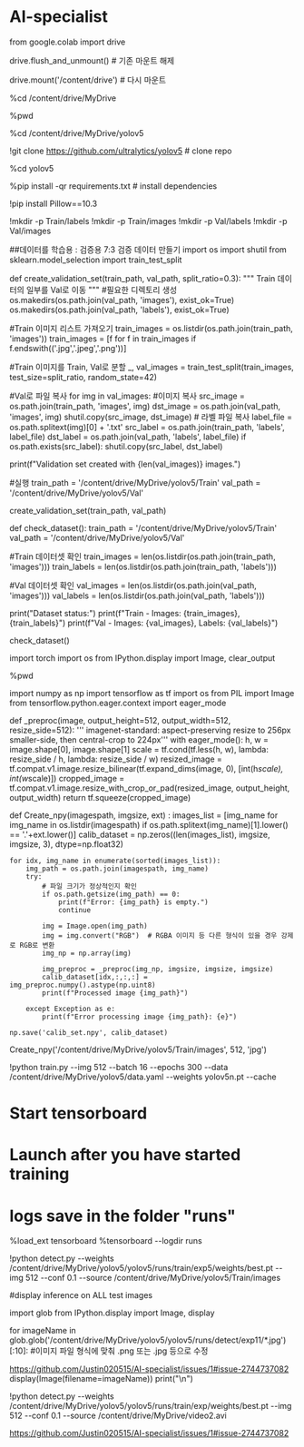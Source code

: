 # AI-specialist
from google.colab import drive

drive.flush_and_unmount()  # 기존 마운트 해제

drive.mount('/content/drive')  # 다시 마운트

%cd /content/drive/MyDrive

%pwd

%cd /content/drive/MyDrive/yolov5

!git clone https://github.com/ultralytics/yolov5  # clone repo

%cd yolov5

%pip install -qr requirements.txt # install dependencies

!pip install Pillow==10.3

!mkdir -p Train/labels
!mkdir -p Train/images
!mkdir -p Val/labels
!mkdir -p Val/images

##데이터를 학습용 : 검증용 7:3 검증 데이터 만들기
import os
import shutil
from sklearn.model_selection import train_test_split

def create_validation_set(train_path, val_path, split_ratio=0.3):
  """
  Train 데이터의 일부를 Val로 이동
  """
  #필요한 디렉토리 생성
  os.makedirs(os.path.join(val_path, 'images'), exist_ok=True)
  os.makedirs(os.path.join(val_path, 'labels'), exist_ok=True)

  #Train 이미지 리스트 가져오기
  train_images = os.listdir(os.path.join(train_path, 'images'))
  train_images = [f for f in train_images if f.endswith(('.jpg','.jpeg','.png'))]

  #Train 이미지를 Train, Val로 분할
  _, val_images = train_test_split(train_images, test_size=split_ratio, random_state=42)

  #Val로 파일 복사
  for img in val_images:
    #이미지 복사
    src_image = os.path.join(train_path, 'images', img)
    dst_image = os.path.join(val_path, 'images', img)
    shutil.copy(src_image, dst_image)
    # 라벨 파일 복사
    label_file = os.path.splitext(img)[0] + '.txt'
    src_label = os.path.join(train_path, 'labels', label_file)
    dst_label = os.path.join(val_path, 'labels', label_file)
    if os.path.exists(src_label):
      shutil.copy(src_label, dst_label)

  print(f"Validation set created with {len(val_images)} images.")

#실행
train_path = '/content/drive/MyDrive/yolov5/Train'
val_path = '/content/drive/MyDrive/yolov5/Val'

create_validation_set(train_path, val_path)

def check_dataset():
  train_path = '/content/drive/MyDrive/yolov5/Train'
  val_path = '/content/drive/MyDrive/yolov5/Val'

  #Train 데이터셋 확인
  train_images = len(os.listdir(os.path.join(train_path, 'images')))
  train_labels = len(os.listdir(os.path.join(train_path, 'labels')))

  #Val 데이터셋 확인
  val_images = len(os.listdir(os.path.join(val_path, 'images')))
  val_labels = len(os.listdir(os.path.join(val_path, 'labels')))

  print("Dataset status:")
  print(f"Train - Images: {train_images}, {train_labels}")
  print(f"Val - Images: {val_images}, Labels: {val_labels}")

check_dataset()

import torch
import os
from IPython.display import Image, clear_output

%pwd

import numpy as np
import tensorflow as tf
import os
from PIL import Image
from tensorflow.python.eager.context import eager_mode

  def _preproc(image, output_height=512, output_width=512, resize_side=512):
      ''' imagenet-standard: aspect-preserving resize to 256px smaller-side, then central-crop to 224px'''
      with eager_mode():
          h, w = image.shape[0], image.shape[1]
          scale = tf.cond(tf.less(h, w), lambda: resize_side / h, lambda: resize_side / w)
          resized_image = tf.compat.v1.image.resize_bilinear(tf.expand_dims(image, 0), [int(h*scale), int(w*scale)])
          cropped_image = tf.compat.v1.image.resize_with_crop_or_pad(resized_image, output_height, output_width)
          return tf.squeeze(cropped_image)

  def Create_npy(imagespath, imgsize, ext) :
      images_list = [img_name for img_name in os.listdir(imagespath) if
                  os.path.splitext(img_name)[1].lower() == '.'+ext.lower()]
      calib_dataset = np.zeros((len(images_list), imgsize, imgsize, 3), dtype=np.float32)

    for idx, img_name in enumerate(sorted(images_list)):
        img_path = os.path.join(imagespath, img_name)
        try:
            # 파일 크기가 정상적인지 확인
            if os.path.getsize(img_path) == 0:
                print(f"Error: {img_path} is empty.")
                continue

            img = Image.open(img_path)
            img = img.convert("RGB")  # RGBA 이미지 등 다른 형식이 있을 경우 강제로 RGB로 변환
            img_np = np.array(img)

            img_preproc = _preproc(img_np, imgsize, imgsize, imgsize)
            calib_dataset[idx,:,:,:] = img_preproc.numpy().astype(np.uint8)
            print(f"Processed image {img_path}")

        except Exception as e:
            print(f"Error processing image {img_path}: {e}")

    np.save('calib_set.npy', calib_dataset)

Create_npy('/content/drive/MyDrive/yolov5/Train/images', 512, 'jpg')

!python train.py  --img 512 --batch 16 --epochs 300 --data /content/drive/MyDrive/yolov5/data.yaml --weights yolov5n.pt --cache

# Start tensorboard
# Launch after you have started training
# logs save in the folder "runs"
%load_ext tensorboard
%tensorboard --logdir runs

!python detect.py --weights /content/drive/MyDrive/yolov5/yolov5/runs/train/exp5/weights/best.pt --img 512 --conf 0.1 --source /content/drive/MyDrive/yolov5/Train/images

#display inference on ALL test images

import glob
from IPython.display import Image, display

for imageName in glob.glob('/content/drive/MyDrive/yolov5/yolov5/runs/detect/exp11/*.jpg')[:10]: #이미지 파일 형식에 맞춰 .png 또는 .jpg 등으로 수정

https://github.com/Justin020515/AI-specialist/issues/1#issue-2744737082
    display(Image(filename=imageName))
    print("\n")

!python detect.py --weights /content/drive/MyDrive/yolov5/yolov5/runs/train/exp/weights/best.pt --img 512 --conf 0.1 --source /content/drive/MyDrive/video2.avi

https://github.com/Justin020515/AI-specialist/issues/1#issue-2744737082

